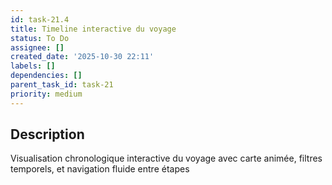 ```yaml
---
id: task-21.4
title: Timeline interactive du voyage
status: To Do
assignee: []
created_date: '2025-10-30 22:11'
labels: []
dependencies: []
parent_task_id: task-21
priority: medium
---
```


## Description

<!-- SECTION:DESCRIPTION:BEGIN -->
Visualisation chronologique interactive du voyage avec carte animée, filtres temporels, et navigation fluide entre étapes
<!-- SECTION:DESCRIPTION:END -->

